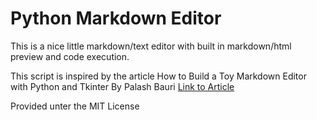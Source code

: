 # Python Markdown Editor

This is a nice little markdown/text editor with built in markdown/html preview and code execution.

<p>This script is inspired by the article How to Build a Toy 
Markdown Editor with Python and Tkinter By Palash Bauri
<a href="https://www.freecodecamp.org/news/lets-create-a-toy-markdown-editor-with-python-tkinter/">Link to Article</a></p>

Provided unter the MIT License
